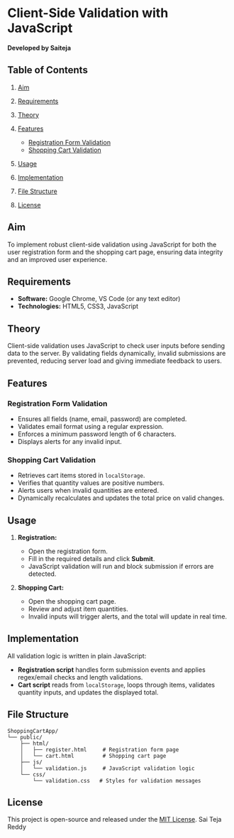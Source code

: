 # Client-Side Validation with JavaScript

**Developed by Saiteja**

## Table of Contents

1. [Aim](#aim)
2. [Requirements](#requirements)
3. [Theory](#theory)
4. [Features](#features)

   * [Registration Form Validation](#registration-form-validation)
   * [Shopping Cart Validation](#shopping-cart-validation)
5. [Usage](#usage)
6. [Implementation](#implementation)
7. [File Structure](#file-structure)
8. [License](#license)

## Aim

To implement robust client-side validation using JavaScript for both the user registration form and the shopping cart page, ensuring data integrity and an improved user experience.

## Requirements

* **Software:** Google Chrome, VS Code (or any text editor)
* **Technologies:** HTML5, CSS3, JavaScript

## Theory

Client-side validation uses JavaScript to check user inputs before sending data to the server. By validating fields dynamically, invalid submissions are prevented, reducing server load and giving immediate feedback to users.

## Features

### Registration Form Validation

* Ensures all fields (name, email, password) are completed.
* Validates email format using a regular expression.
* Enforces a minimum password length of 6 characters.
* Displays alerts for any invalid input.

### Shopping Cart Validation

* Retrieves cart items stored in `localStorage`.
* Verifies that quantity values are positive numbers.
* Alerts users when invalid quantities are entered.
* Dynamically recalculates and updates the total price on valid changes.

## Usage

1. **Registration:**

   * Open the registration form.
   * Fill in the required details and click **Submit**.
   * JavaScript validation will run and block submission if errors are detected.
2. **Shopping Cart:**

   * Open the shopping cart page.
   * Review and adjust item quantities.
   * Invalid inputs will trigger alerts, and the total will update in real time.

## Implementation

All validation logic is written in plain JavaScript:

* **Registration script** handles form submission events and applies regex/email checks and length validations.
* **Cart script** reads from `localStorage`, loops through items, validates quantity inputs, and updates the displayed total.

## File Structure

```plaintext
ShoppingCartApp/
└── public/
    ├── html/
    │   ├── register.html     # Registration form page
    │   └── cart.html         # Shopping cart page
    ├── js/
    │   └── validation.js     # JavaScript validation logic
    └── css/
        └── validation.css   # Styles for validation messages
```

## License

This project is open-source and released under the [MIT License](LICENSE).
Sai Teja Reddy

